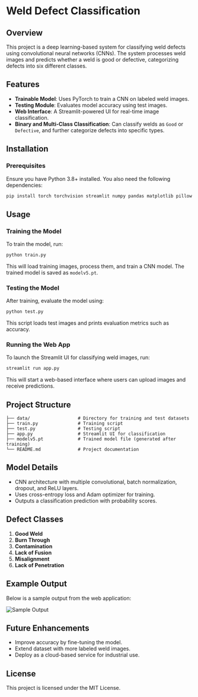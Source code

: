 # Weld Defect Classification

## Overview
This project is a deep learning-based system for classifying weld defects using convolutional neural networks (CNNs). The system processes weld images and predicts whether a weld is good or defective, categorizing defects into six different classes.

## Features
- **Trainable Model**: Uses PyTorch to train a CNN on labeled weld images.
- **Testing Module**: Evaluates model accuracy using test images.
- **Web Interface**: A Streamlit-powered UI for real-time image classification.
- **Binary and Multi-Class Classification**: Can classify welds as `Good` or `Defective`, and further categorize defects into specific types.

## Installation
### Prerequisites
Ensure you have Python 3.8+ installed. You also need the following dependencies:
```sh
pip install torch torchvision streamlit numpy pandas matplotlib pillow
```

## Usage

### Training the Model
To train the model, run:
```sh
python train.py
```
This will load training images, process them, and train a CNN model. The trained model is saved as `modelv5.pt`.

### Testing the Model
After training, evaluate the model using:
```sh
python test.py
```
This script loads test images and prints evaluation metrics such as accuracy.

### Running the Web App
To launch the Streamlit UI for classifying weld images, run:
```sh
streamlit run app.py
```
This will start a web-based interface where users can upload images and receive predictions.

## Project Structure
```
├── data/                  # Directory for training and test datasets
├── train.py               # Training script
├── test.py                # Testing script
├── app.py                 # Streamlit UI for classification
├── modelv5.pt             # Trained model file (generated after training)
└── README.md              # Project documentation
```

## Model Details
- CNN architecture with multiple convolutional, batch normalization, dropout, and ReLU layers.
- Uses cross-entropy loss and Adam optimizer for training.
- Outputs a classification prediction with probability scores.

## Defect Classes
1. **Good Weld**
2. **Burn Through**
3. **Contamination**
4. **Lack of Fusion**
5. **Misalignment**
6. **Lack of Penetration**

## Example Output
Below is a sample output from the web application:

![Sample Output](images/Screenshot_2025-03-16_015948.png)

## Future Enhancements
- Improve accuracy by fine-tuning the model.
- Extend dataset with more labeled weld images.
- Deploy as a cloud-based service for industrial use.

## License
This project is licensed under the MIT License.

